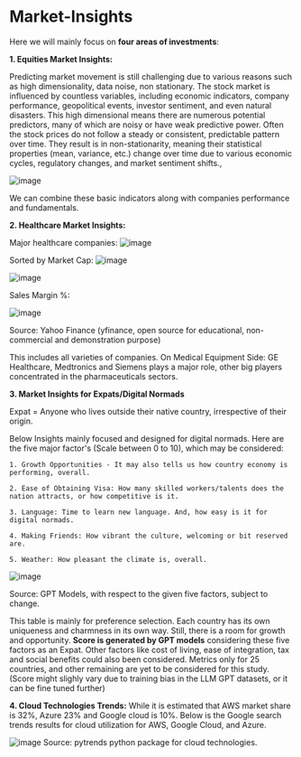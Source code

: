 # Market-Insights

Here we will mainly focus on **four areas of investments**:

**1. Equities Market Insights:**

Predicting market movement is still challenging due to various reasons such as high dimensionality, data noise, non stationary. The stock market is influenced by countless variables, including economic indicators, company performance, geopolitical events, investor sentiment, and even natural disasters. 
This high dimensional means there are numerous potential predictors, many of which are noisy or have weak predictive power.
Often the stock prices do not follow a steady or consistent, predictable pattern over time. They result is in non-stationarity, meaning their statistical properties (mean, variance, etc.) change over time due to various economic cycles, regulatory changes, and market sentiment shifts.,


![image](https://github.com/user-attachments/assets/b4ea63bf-e69b-4aa5-bf5d-b24805b6b06e)

We can combine these basic indicators along with companies performance and fundamentals.


**2. Healthcare Market Insights:**

Major healthcare companies:
![image](https://github.com/user-attachments/assets/6f4dca65-4fc1-45ba-a713-bf50e72d4a96)

Sorted by Market Cap:
![image](https://github.com/user-attachments/assets/87050c3f-2dfe-495b-bd28-931da85ca32c)



![image](https://github.com/user-attachments/assets/e9315972-3b5b-4e15-a20a-b2926722ec4b)


Sales Margin %:

![image](https://github.com/user-attachments/assets/f468d4e8-6c85-46eb-832c-ec59cb739f71)

Source: Yahoo Finance (yfinance, open source for educational, non-commercial and demonstration purpose)

This includes all varieties of companies. On Medical Equipment Side: GE Healthcare, Medtronics and Siemens plays a major role, other big players concentrated in the pharmaceuticals sectors. 


**3. Market Insights for Expats/Digital Normads** 

Expat = Anyone who lives outside their native country, irrespective of their origin.

Below Insights mainly focused and designed for digital normads. Here are the five major factor's (Scale between 0 to 10), which may be considered:

	1. Growth Opportunities - It may also tells us how country economy is performing, overall.
 
	2. Ease of Obtaining Visa: How many skilled workers/talents does the nation attracts, or how competitive is it.
 
	3. Language: Time to learn new language. And, how easy is it for digital normads.
 
	4. Making Friends: How vibrant the culture, welcoming or bit reserved are.
 
	5. Weather: How pleasant the climate is, overall.

 ![image](https://github.com/user-attachments/assets/19e6142d-82af-4bdc-8244-c02ec344227a)

 Source: GPT Models, with respect to the given five factors, subject to change. 

This table is mainly for preference selection. Each country has its own uniqueness and charmness in its own way. Still, there is a room for growth and opportunity. **Score is generated by GPT models** considering these five factors as an Expat. Other factors like cost of living, ease of integration, tax and social benefits could also been considered. Metrics only for 25 countries, and other remaining are yet to be considered for this study. (Score might slighly vary due to training bias in the LLM GPT datasets, or it can be fine tuned further)


**4. Cloud Technologies Trends:**
While it is estimated that AWS market share is 32%, Azure 23% and Google cloud is 10%. Below is the Google search trends results for cloud utilization for AWS, Google Cloud, and Azure.

![image](https://github.com/user-attachments/assets/d6e9115f-e91b-47f3-b471-83a13355ee70)
    Source: pytrends python package for cloud technologies.


